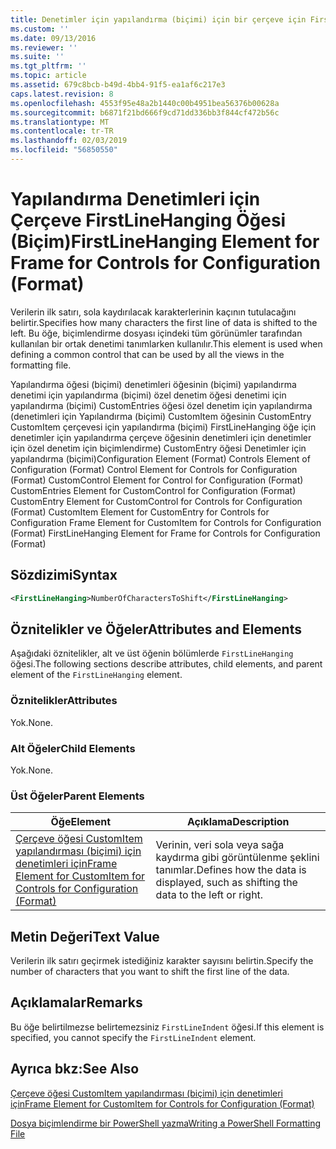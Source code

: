 ```yaml
---
title: Denetimler için yapılandırma (biçimi) için bir çerçeve için FirstLineHanging öğesi | Microsoft Docs
ms.custom: ''
ms.date: 09/13/2016
ms.reviewer: ''
ms.suite: ''
ms.tgt_pltfrm: ''
ms.topic: article
ms.assetid: 679c8bcb-b49d-4bb4-91f5-ea1af6c217e3
caps.latest.revision: 8
ms.openlocfilehash: 4553f95e48a2b1440c00b4951bea56376b00628a
ms.sourcegitcommit: b6871f21bd666f9cd71dd336bb3f844cf472b56c
ms.translationtype: MT
ms.contentlocale: tr-TR
ms.lasthandoff: 02/03/2019
ms.locfileid: "56850550"
---
```

# <a name="firstlinehanging-element-for-frame-for-controls-for-configuration-format"></a><span data-ttu-id="5d39a-102">Yapılandırma Denetimleri için Çerçeve FirstLineHanging Öğesi (Biçim)</span><span class="sxs-lookup"><span data-stu-id="5d39a-102">FirstLineHanging Element for Frame for Controls for Configuration (Format)</span></span>

<span data-ttu-id="5d39a-103">Verilerin ilk satırı, sola kaydırılacak karakterlerinin kaçının tutulacağını belirtir.</span><span class="sxs-lookup"><span data-stu-id="5d39a-103">Specifies how many characters the first line of data is shifted to the left.</span></span> <span data-ttu-id="5d39a-104">Bu öğe, biçimlendirme dosyası içindeki tüm görünümler tarafından kullanılan bir ortak denetimi tanımlarken kullanılır.</span><span class="sxs-lookup"><span data-stu-id="5d39a-104">This element is used when defining a common control that can be used by all the views in the formatting file.</span></span>

<span data-ttu-id="5d39a-105">Yapılandırma öğesi (biçimi) denetimleri öğesinin (biçimi) yapılandırma denetimi için yapılandırma (biçimi) özel denetim öğesi denetimi için yapılandırma (biçimi) CustomEntries öğesi özel denetim için yapılandırma (denetimleri için Yapılandırma (biçimi) CustomItem öğesinin CustomEntry CustomItem çerçevesi için yapılandırma (biçimi) FirstLineHanging öğe için denetimler için yapılandırma çerçeve öğesinin denetimleri için denetimler için özel denetim için biçimlendirme) CustomEntry öğesi Denetimler için yapılandırma (biçimi)</span><span class="sxs-lookup"><span data-stu-id="5d39a-105">Configuration Element (Format) Controls Element of Configuration (Format) Control Element for Controls for Configuration (Format) CustomControl Element for Control for Configuration (Format) CustomEntries Element for CustomControl for Configuration (Format) CustomEntry Element for CustomControl for Controls for Configuration (Format) CustomItem Element for CustomEntry for Controls for Configuration Frame Element for CustomItem for Controls for Configuration (Format) FirstLineHanging Element for Frame for Controls for Configuration (Format)</span></span>

## <a name="syntax"></a><span data-ttu-id="5d39a-106">Sözdizimi</span><span class="sxs-lookup"><span data-stu-id="5d39a-106">Syntax</span></span>

```xml
<FirstLineHanging>NumberOfCharactersToShift</FirstLineHanging>
```

## <a name="attributes-and-elements"></a><span data-ttu-id="5d39a-107">Öznitelikler ve Öğeler</span><span class="sxs-lookup"><span data-stu-id="5d39a-107">Attributes and Elements</span></span>

<span data-ttu-id="5d39a-108">Aşağıdaki öznitelikler, alt ve üst öğenin bölümlerde `FirstLineHanging` öğesi.</span><span class="sxs-lookup"><span data-stu-id="5d39a-108">The following sections describe attributes, child elements, and parent element of the `FirstLineHanging` element.</span></span>

### <a name="attributes"></a><span data-ttu-id="5d39a-109">Öznitelikler</span><span class="sxs-lookup"><span data-stu-id="5d39a-109">Attributes</span></span>

<span data-ttu-id="5d39a-110">Yok.</span><span class="sxs-lookup"><span data-stu-id="5d39a-110">None.</span></span>

### <a name="child-elements"></a><span data-ttu-id="5d39a-111">Alt Öğeler</span><span class="sxs-lookup"><span data-stu-id="5d39a-111">Child Elements</span></span>

<span data-ttu-id="5d39a-112">Yok.</span><span class="sxs-lookup"><span data-stu-id="5d39a-112">None.</span></span>

### <a name="parent-elements"></a><span data-ttu-id="5d39a-113">Üst Öğeler</span><span class="sxs-lookup"><span data-stu-id="5d39a-113">Parent Elements</span></span>

|<span data-ttu-id="5d39a-114">Öğe</span><span class="sxs-lookup"><span data-stu-id="5d39a-114">Element</span></span>|<span data-ttu-id="5d39a-115">Açıklama</span><span class="sxs-lookup"><span data-stu-id="5d39a-115">Description</span></span>|
|-------------|-----------------|
|[<span data-ttu-id="5d39a-116">Çerçeve öğesi CustomItem yapılandırması (biçimi) için denetimleri için</span><span class="sxs-lookup"><span data-stu-id="5d39a-116">Frame Element for CustomItem for Controls for Configuration (Format)</span></span>](./frame-element-for-customitem-for-controls-for-configuration-format.md)|<span data-ttu-id="5d39a-117">Verinin, veri sola veya sağa kaydırma gibi görüntülenme şeklini tanımlar.</span><span class="sxs-lookup"><span data-stu-id="5d39a-117">Defines how the data is displayed, such as shifting the data to the left or right.</span></span>|

## <a name="text-value"></a><span data-ttu-id="5d39a-118">Metin Değeri</span><span class="sxs-lookup"><span data-stu-id="5d39a-118">Text Value</span></span>

<span data-ttu-id="5d39a-119">Verilerin ilk satırı geçirmek istediğiniz karakter sayısını belirtin.</span><span class="sxs-lookup"><span data-stu-id="5d39a-119">Specify the number of characters that you want to shift the first line of the data.</span></span>

## <a name="remarks"></a><span data-ttu-id="5d39a-120">Açıklamalar</span><span class="sxs-lookup"><span data-stu-id="5d39a-120">Remarks</span></span>

<span data-ttu-id="5d39a-121">Bu öğe belirtilmezse belirtemezsiniz `FirstLineIndent` öğesi.</span><span class="sxs-lookup"><span data-stu-id="5d39a-121">If this element is specified, you cannot specify the `FirstLineIndent` element.</span></span>

## <a name="see-also"></a><span data-ttu-id="5d39a-122">Ayrıca bkz:</span><span class="sxs-lookup"><span data-stu-id="5d39a-122">See Also</span></span>

[<span data-ttu-id="5d39a-123">Çerçeve öğesi CustomItem yapılandırması (biçimi) için denetimleri için</span><span class="sxs-lookup"><span data-stu-id="5d39a-123">Frame Element for CustomItem for Controls for Configuration (Format)</span></span>](./frame-element-for-customitem-for-controls-for-configuration-format.md)

[<span data-ttu-id="5d39a-124">Dosya biçimlendirme bir PowerShell yazma</span><span class="sxs-lookup"><span data-stu-id="5d39a-124">Writing a PowerShell Formatting File</span></span>](./writing-a-powershell-formatting-file.md)
